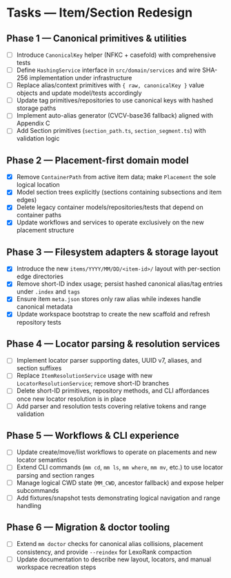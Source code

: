 # Tasks — Item/Section Redesign

## Phase 1 — Canonical primitives & utilities

- [ ] Introduce `CanonicalKey` helper (NFKC + casefold) with comprehensive tests
- [ ] Define `HashingService` interface in `src/domain/services` and wire SHA-256 implementation
      under infrastructure
- [ ] Replace alias/context primitives with `{ raw, canonicalKey }` value objects and update
      model/tests accordingly
- [ ] Update tag primitives/repositories to use canonical keys with hashed storage paths
- [ ] Implement auto-alias generator (CVCV-base36 fallback) aligned with Appendix C
- [ ] Add Section primitives (`section_path.ts`, `section_segment.ts`) with validation logic

## Phase 2 — Placement-first domain model

- [x] Remove `ContainerPath` from active item data; make `Placement` the sole logical location
- [x] Model section trees explicitly (sections containing subsections and item edges)
- [x] Delete legacy container models/repositories/tests that depend on container paths
- [x] Update workflows and services to operate exclusively on the new placement structure

## Phase 3 — Filesystem adapters & storage layout

- [x] Introduce the new `items/YYYY/MM/DD/<item-id>/` layout with per-section edge directories
- [x] Remove short-ID index usage; persist hashed canonical alias/tag entries under `.index` and
      `tags`
- [x] Ensure item `meta.json` stores only raw alias while indexes handle canonical metadata
- [x] Update workspace bootstrap to create the new scaffold and refresh repository tests

## Phase 4 — Locator parsing & resolution services

- [ ] Implement locator parser supporting dates, UUID v7, aliases, and section suffixes
- [ ] Replace `ItemResolutionService` usage with new `LocatorResolutionService`; remove short-ID
      branches
- [ ] Delete short-ID primitives, repository methods, and CLI affordances once new locator
      resolution is in place
- [ ] Add parser and resolution tests covering relative tokens and range validation

## Phase 5 — Workflows & CLI experience

- [ ] Update create/move/list workflows to operate on placements and new locator semantics
- [ ] Extend CLI commands (`mm cd`, `mm ls`, `mm where`, `mm mv`, etc.) to use locator parsing and
      section ranges
- [ ] Manage logical CWD state (`MM_CWD`, ancestor fallback) and expose helper subcommands
- [ ] Add fixtures/snapshot tests demonstrating logical navigation and range handling

## Phase 6 — Migration & doctor tooling

- [ ] Extend `mm doctor` checks for canonical alias collisions, placement consistency, and provide
      `--reindex` for LexoRank compaction
- [ ] Update documentation to describe new layout, locators, and manual workspace recreation steps
